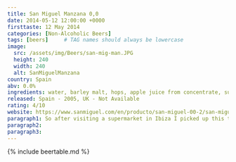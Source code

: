 ```yaml
---
title: San Miguel Manzana 0,0
date: 2014-05-12 12:00:00 +0000
firsttaste: 12 May 2014
categories: [Non-Alcoholic Beers]
tags: [beers]     # TAG names should always be lowercase
image:
  src: /assets/img/Beers/san-mig-man.JPG
  height: 240
  width: 240
  alt: SanMiguelManzana
country: Spain
abv: 0.0%
ingredients: water, barley malt, hops, apple juice from concentrate, sugar from fruit, apple aroma, concentrated lemon juice.
released: Spain - 2005, UK - Not Available
rating: 4/10
website: https://www.sanmiguel.com/en/producto/san-miguel-00-2/san-miguel-00-manzana/
paragraph1: So after visiting a supermarket in Ibiza I picked up this to try and it was very easy to drink as it was like a soft drink with the apple flavours along with the light malt notes. however it was very much a one off thing to try as a apple tango would give you the same result, so I quickly went back to its not fruity brother San Miguel 0,0 for the rest of the holiday.
paragraph2: 
paragraph3: 
---
```

{% include beertable.md %}
